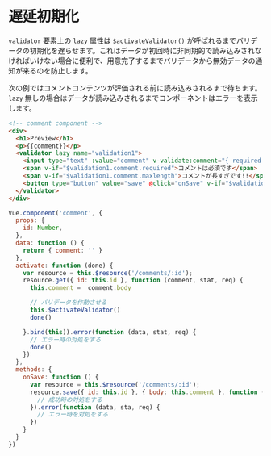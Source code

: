 # 遅延初期化

`validator` 要素上の `lazy` 属性は `$activateValidator()` が呼ばれるまでバリデータの初期化を遅らせます。これはデータが初回時に非同期的で読み込みされなければいけない場合に便利で、用意完了するまでバリデータから無効データの通知が来るのを防止します。

次の例ではコメントコンテンツが評価される前に読み込みされるまで待ちます。 `lazy` 無しの場合はデータが読み込みされるまでコンポーネントはエラーを表示します。

```html
<!-- comment component -->
<div>
  <h1>Preview</h1>
  <p>{{comment}}</p>
  <validator lazy name="validation1">
    <input type="text" :value="comment" v-validate:comment="{ required: true, maxlength: 256 }"/>
    <span v-if="$validation1.comment.required">コメントは必須です</span>
    <span v-if="$validation1.comment.maxlength">コメントが長すぎです!!</span>
    <button type="button" value="save" @click="onSave" v-if="$validation1.valid">
  </validator>
</div>
```

```javascript
Vue.component('comment', {
  props: {
    id: Number,
  },
  data: function () {
    return { comment: '' }
  },
  activate: function (done) {
    var resource = this.$resource('/comments/:id');
    resource.get({ id: this.id }, function (comment, stat, req) {
      this.comment =  comment.body

      // バリデータを作動させる
      this.$activateValidator()
      done()

    }.bind(this)).error(function (data, stat, req) {
      // エラー時の対処をする
      done()
    })
  },
  methods: {
    onSave: function () {
      var resource = this.$resource('/comments/:id');
      resource.save({ id: this.id }, { body: this.comment }, function (data, stat, req) {
        // 成功時の対処をする
      }).error(function (data, sta, req) {
        // エラー時を対処をする
      })
    }
  }
})
```
